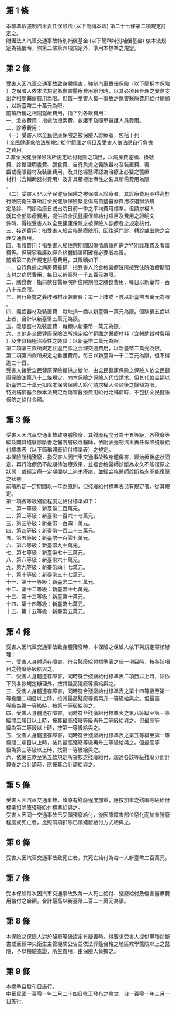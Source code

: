第 1 條
-------
本標準依強制汽車責任保險法 (以下簡稱本法) 第二十七條第二項規定訂  
定之。  
財團法人汽車交通事故特別補償基金 (以下簡稱特別補償基金) 依本法規  
定為補償時，除第二條第六項規定外，準用本標準之規定。

第 2 條
-------
受害人因汽車交通事故致身體傷害，強制汽車責任保險（以下簡稱本保險  
）之保險人依本法規定為傷害醫療費用給付時，以其必須且合理之實際支  
出之相關醫療費用為限。但每一受害人每一事故之傷害醫療費用給付總額  
，以新臺幣二十萬元為限。  
前項所稱之相關醫療費用，指下列各款費用：  
一、急救費用：指救助搜索費、救護車及隨車醫護人員費用。  
二、診療費用：  
（一）受害人以全民健康保險之被保險人診療者，包括下列：  
      1.全民健康保險法所規定給付範圍之項目及受害人依法應自行負擔  
        之費用。  
      2.非全民健康保險法所規定給付範圍之項目，以病房費差額、掛號  
        費、診斷證明書費、膳食費、自行負擔之義肢器材及裝置費、義  
        齒或義眼器材及裝置費用，及其他經醫師認為治療上必要之醫療  
        材料（含輔助器材費用）及非具積極治療性之裝具所需費用為限  
        。  
（二）受害人非以全民健康保險之被保險人診療者，其診療費用不得高於  
      行政院衛生署所訂全民健康保險緊急傷病自墊醫療費用核退辦法規  
      定急診、門診治療日或出院日前一季之平均費用標準。但請求權人  
      就其全部診療費用，提供該全民健康保險給付項目及費用之證明文  
      件時，得按受害人以全民健康保險之被保險人診療者之規定核付。  
三、接送費用：指受害人於合格醫療院所，因往返門診、轉診或出院之合  
    理交通費用。  
四、看護費用：指受害人於住院期間因傷情嚴重所需之特別護理費及看護  
    費等。但居家看護以經合格醫師證明確有必要者為限。  
前項第二款所規定診療費用，其限額如下：  
一、自行負擔之病房費差額：指受害人於合格醫療院所接受住院治療期間  
    支付之病房費用，每日以新臺幣一千五百元為限。  
二、膳食費：指前款在醫療院所住院期間之膳食費用，每日以新臺幣一百  
    八十元為限。  
三、自行負擔之義肢器材及裝置費：每一上肢或下肢以新臺幣五萬元為限  
    。  
四、義齒器材及裝置費：每缺損一齒以新臺幣一萬元為限。但缺損五齒以  
    上者，合計以新臺幣五萬元為限。  
五、義眼器材及裝置費：每顆以新臺幣一萬元為限。  
六、其他非全民健康保險法所規定給付範圍之醫療材料（含輔助器材費用  
    ）及非具積極治療性之裝具：以新臺幣二萬元為限。  
第二項第三款所規定往返門診之合理交通費用，以新臺幣二萬元為限。  
第二項第四款所規定之看護費用，每日以新臺幣一千二百元為限，但不得  
逾三十日。  
受害人接受全民健康保險提供之給付，由全民健康保險之保險人依全民健  
康保險法第八十二條規定，向本保險之保險人代位請求。但其代位金額以  
新臺幣二十萬元扣除本保險保險人給付請求權人金額後之餘額為限。  
特別補償基金依本法規定為傷害醫療費用給付之補償時，不包括全民健康  
保險之給付金額。

第 3 條
-------
受害人因汽車交通事故致身體殘廢，其殘廢程度分為十五等級，各殘廢等  
級及開具殘廢診斷書之醫院層級或醫師，依附表強制汽車責任保險殘廢給  
付標準表（以下簡稱殘廢給付標準表）之規定。  
本保險所稱殘廢，指受害人因汽車交通事故致身體傷害，經治療後症狀固  
定，再行治療仍不能期待治療效果，並經合格醫師診斷為永久不能復原之  
狀態；或經治療一定期間以上尚未痊癒，並經合格醫師診斷為永不能復原  
之狀態。  
前項所定一定期間以一年為原則，但殘廢給付標準表另有規定者，從其規  
定。  
第一項各等級殘廢程度之給付標準如下：  
一、第一等級：新臺幣二百萬元。  
二、第二等級：新臺幣一百六十七萬元。  
三、第三等級：新臺幣一百四十萬元。  
四、第四等級：新臺幣一百二十三萬元。  
五、第五等級：新臺幣一百零七萬元。  
六、第六等級：新臺幣九十萬元。  
七、第七等級：新臺幣七十三萬元。  
八、第八等級：新臺幣六十萬元。  
九、第九等級：新臺幣四十七萬元。  
十、第十等級：新臺幣三十七萬元。  
十一、第十一等級：新臺幣二十七萬元。  
十二、第十二等級：新臺幣十七萬元。  
十三、第十三等級：新臺幣十萬元。  
十四、第十四等級：新臺幣七萬元。  
十五、第十五等級：新臺幣五萬元。

第 4 條
-------
受害人因汽車交通事故致身體殘廢時，本保險之保險人依下列規定審核辦  
理：  
一、受害人身體遺存障害，符合殘廢給付標準表之任一項目時，按各該項  
    目之殘廢等級給與之。  
二、受害人身體遺存障害，同時符合殘廢給付標準表二項目以上時，除依  
    下列各款規定辦理外，按其最高殘廢等級給與之。  
三、受害人身體遺存障害，同時符合殘廢給付標準表之第十四等級至第一  
    等級間二項目以上時，按其最高殘廢等級再升一等級給與之。但最高  
    等級為第一等級時，按第一等級給與之。  
四、受害人身體遺存障害，同時符合殘廢給付標準表之第八等級至第一等  
    級間二項目以上時，按其最高殘廢等級再升二等級給與之。但最高等  
    級為第二等級以上時，按第一等級給與之。  
五、受害人身體遺存障害，同時符合殘廢給付標準表之第五等級至第一等  
    級間二項目以上時，按其最高殘廢等級再升三等級給與之。但最高等  
    級為第三等級以上時，按第一等級給與之。  
六、依第三款至第五款規定所審核之殘廢給付，超過各該等級殘廢分別計  
    算後之合計額時，應按其合計額給與之。

第 5 條
-------
受害人因汽車交通事故，致原有殘廢程度加重，應按加重之殘廢等級給付  
標準扣除原殘廢給付標準給與之。  
受害人因同一交通事故已受領殘廢給付，後因原障害部位惡化而加重殘廢  
程度或死亡者，比照前項扣除已領殘廢給付方式給與之。

第 6 條
-------
受害人因汽車交通事故致死亡者，其死亡給付為每一人新臺幣二百萬元。

第 7 條
-------
受本保險每次因汽車交通事故致每一人死亡給付、殘廢給付及傷害醫療費  
用給付之金額，合計最高以新臺幣二百二十萬元為限。

第 8 條
-------
本保險之保險人對於殘廢等級認定有疑義時，得要求受害人提供甲種診斷  
書或至經中央衛生主管機關公告並依法評鑑合格之地區教學醫院以上之醫  
院，予以檢驗查證，所生費用，由保險人負擔之。

第 9 條
-------
本標準自發布日施行。  
中華民國一百零一年二月二十四日修正發布之條文，自一百零一年三月一  
日施行。

